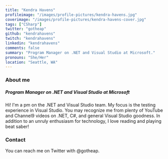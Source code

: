 ```yaml
---
title: "Kendra Havens"
profileimage: "/images/profile-pictures/kendra-havens.jpg"
coverimage: "/images/profile-pictures/kendra-havens-cover.jpg"
tags: ["CSharp"]
twitter: "gotheap"
github: "kendrahavens"
twitch: "kendrahavens"
linkedin: "kendrahavens"
comments: false
summary: "Program Manager on .NET and Visual Studio at Microsoft."
pronouns: "She/Her"
location: "Seattle, WA"
---
```



### About me
##### Program Manager on .NET and Visual Studio at Microsoft
Hi! I'm a pm on the .NET and Visual Studio team. My focus is the testing experience in Visual Studio. You may recognize me from plenty of YouTube and Channel9 videos on .NET, C#, and general Visual Studio goodness. In addition to an unruly enthusiasm for technology, I love reading and playing beat saber!

### Contact

You can reach me on Twitter with @gotheap.
